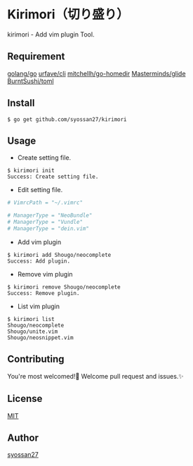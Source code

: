 # Kirimori（切り盛り）
kirimori - Add vim plugin Tool.

## Requirement
[golang/go](https://github.com/golang/go)
[urfave/cli](https://github.com/urfave/cli)
[mitchellh/go-homedir](https://github.com/mitchellh/go-homedir)
[Masterminds/glide](https://github.com/Masterminds/glide)
[BurntSushi/toml](https://github.com/BurntSushi/toml)

## Install
````
$ go get github.com/syossan27/kirimori
````

## Usage

- Create setting file.

```
$ kirimori init
Success: Create setting file.
```

- Edit setting file.

```~/.kirimori.toml
# VimrcPath = "~/.vimrc"

# ManagerType = "NeoBundle"
# ManagerType = "Vundle"
# ManagerType = "dein.vim"
```

- Add vim plugin

```
$ kirimori add Shougo/neocomplete
Success: Add plugin.
```

- Remove vim plugin

```
$ kirimori remove Shougo/neocomplete
Success: Remove plugin.
```

- List vim plugin

```
$ kirimori list
Shougo/neocomplete
Shougo/unite.vim
Shougo/neosnippet.vim
```

## Contributing

You're most welcomed!💓
Welcome pull request and issues.✨

## License

[MIT](https://github.com/tcnksm/tool/blob/master/LICENCE)

## Author

[syossan27](https://github.com/syossan27)
